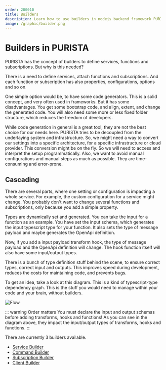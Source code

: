 ```yaml
---
order: 200010
title: Builders
description: Learn how to use builders in nodejs backend framework PURISTA within your typescript application
image: /graphic/builder.png
---
```


# Builders in PURISTA

PURISTA has the concept of builders to define services, functions and subscriptions. But why is this needed?

There is a need to define services, attach functions and subscriptions. And each function or subscription has also properties, configurations, options and so on.

One simple option would be, to have some code generators. This is a solid concept, and very often used in frameworks. But it has some disadvantages. You get some bootstrap code, and align, extent, and change the generated code. You will also need some more or less fixed folder structure, which reduces the freedom of developers.

While code generation in general is a great tool, they are not the best choice for our needs here.
PURISTA tries to be decoupled from the underlaying system and infrastructure. So, we might need a way to convert our settings into a specific architecture, for a specific infrastructure or cloud provider. This conversion might be on the fly. So we will need to access and interpret the setup programmatically. Also, we want to avoid manual configurations and manual steps as much as possible. They are time-consuming and error-prone.

## Cascading

There are several parts, where one setting or configuration is impacting a whole service. For example, the custom configuration for a service might change. You probably don't want to change several functions and subscriptions, only because you add a simple property.

Types are dynamically set and generated. You can take the input for a function as an example. You have set the input schema, which generates the input typescript type for your function. It also sets the type of message payload and maybe generates the OpenApi definition.

Now, if you add a input payload transform hook, the type of message payload and the OpenApi definition will change. The hook function itself will also have some input/output types.

There is a bunch of type definition stuff behind the scene, to ensure correct types, correct input and outputs. This improves speed during development, reduces the costs for maintaining code, and prevents bugs.

To get an idea, take a look at this diagram. This is a kind of typescript-type dependency graph. This is the stuff you would need to manage within your code and your brain, without builders.

![Flow](/graphic/builder.svg)

::: warning Order matters
You must declare the input and output schemas before adding transforms, hooks and functions!
As you can see in the diagram above, they impact the input/output types of transforms, hooks and functions.
:::

There are currently 3 builders available.

- [Service Builder](service/the-service-builder.md)
- [Command Builder](command/the-command-builder.md)
- [Subscription Builder](subscription/the-subscription-builder.md)
- [Client Builder](connect_to_a_purista_application/index.md)

